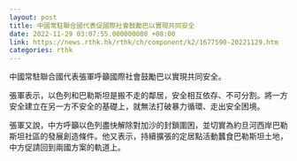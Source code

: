 ```yaml
---
layout: post
title: 中國常駐聯合國代表促國際社會鼓勵巴以實現共同安全
date: 2022-11-29 03:07:55.000000000 +08:00
link: https://news.rthk.hk/rthk/ch/component/k2/1677590-20221129.htm
categories: rthk
---
```


中國常駐聯合國代表張軍呼籲國際社會鼓勵巴以實現共同安全。

張軍表示，以色列和巴勒斯坦是搬不走的鄰居，安全相互依存、不可分割。將一方安全建立在另一方不安全的基礎上，就無法打破暴力循環、走出安全困境。

張軍又說，中方呼籲以色列盡快解除對加沙的封鎖圍困，並切實為約旦河西岸巴勒斯坦社區的發展創造條件。他又表示，持續擴張的定居點活動蠶食巴勒斯坦土地，中方促請回到兩國方案的軌道上。
